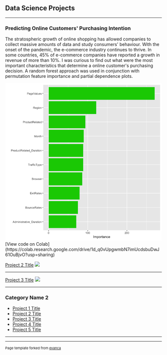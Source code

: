 ## Data Science Projects

---

### Predicting Online Customers' Purchasing Intention
The stratospheric growth of online shopping has allowed companies to collect massive amounts of data and study consumers' behaviour. With the onset of the pandemic, the e-commerce industry continues to thrive. In some countries, 45% of e-commerce companies have reported a growth in revenue of more than 10%. I was curious to find out what were the most important characteristics that determine a online customer's purchasing decision. A random forest approach was used in conjunction with permutation feature importance and partial dependence plots.

<img src="images/project1.png?raw=true"/>
[View code on Colab](https://colab.research.google.com/drive/1d_q0vUpgwmbN7imUcdsbuDwJ61OuBjvO?usp=sharing)


[Project 2 Title](/pdf/sample_presentation.pdf)
<img src="images/dummy_thumbnail.jpg?raw=true"/>

---
[Project 3 Title](http://example.com/)
<img src="images/dummy_thumbnail.jpg?raw=true"/>

---

### Category Name 2

- [Project 1 Title](http://example.com/)
- [Project 2 Title](http://example.com/)
- [Project 3 Title](http://example.com/)
- [Project 4 Title](http://example.com/)
- [Project 5 Title](http://example.com/)

---




---
<p style="font-size:11px">Page template forked from <a href="https://github.com/evanca/quick-portfolio">evanca</a></p>
<!-- Remove above link if you don't want to attibute -->
